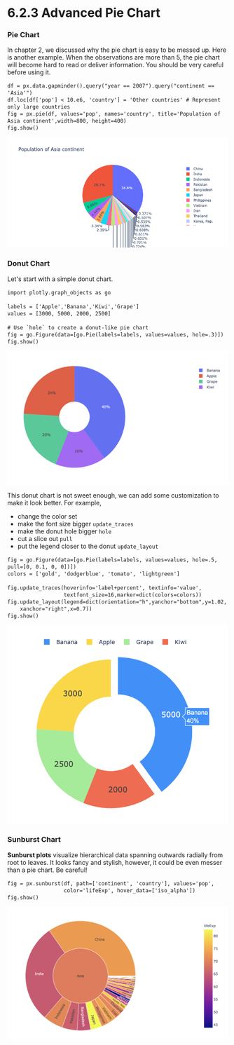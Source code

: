 # 6.2.3 Advanced Pie Chart

### Pie Chart

In chapter 2, we discussed why the pie chart is easy to be messed up. Here is another example. When the observations are more than 5, the pie chart will become hard to read or deliver information. You should be very careful before using it. 

```text
df = px.data.gapminder().query("year == 2007").query("continent == 'Asia'")
df.loc[df['pop'] < 10.e6, 'country'] = 'Other countries' # Represent only large countries
fig = px.pie(df, values='pop', names='country', title='Population of Asia continent',width=800, height=400)
fig.show()
```

![](../../.gitbook/assets/asian-population.png)

### Donut Chart

Let's start with a simple donut chart.

```text
import plotly.graph_objects as go

labels = ['Apple','Banana','Kiwi','Grape']
values = [3000, 5000, 2000, 2500]

# Use `hole` to create a donut-like pie chart
fig = go.Figure(data=[go.Pie(labels=labels, values=values, hole=.3)])
fig.show()
```

![Simple Donut Chart](../../.gitbook/assets/screenshot-2020-07-28-at-22.51.31.png)

This donut chart is not sweet enough, we can add some customization to make it look better. For example,

* change the color set
* make the font size bigger `update_traces`
* make the donut hole bigger `hole`
* cut a slice out `pull`
* put the legend closer to the donut `update_layout`

```text
fig = go.Figure(data=[go.Pie(labels=labels, values=values, hole=.5, pull=[0, 0.1, 0, 0])])
colors = ['gold', 'dodgerblue', 'tomato', 'lightgreen']

fig.update_traces(hoverinfo='label+percent', textinfo='value', 
                  textfont_size=16,marker=dict(colors=colors))
fig.update_layout(legend=dict(orientation="h",yanchor="bottom",y=1.02,
    xanchor="right",x=0.7))
fig.show()
```

![A Sweeter Donut ](../../.gitbook/assets/screenshot-2020-07-28-at-22.54.55.png)

### Sunburst Chart

**Sunburst plots** visualize hierarchical data spanning outwards radially from root to leaves. It looks fancy and stylish, however, it could be even messer than a pie chart. Be careful!

```text
fig = px.sunburst(df, path=['continent', 'country'], values='pop',
                  color='lifeExp', hover_data=['iso_alpha'])
fig.show()
```

![](../../.gitbook/assets/screenshot-2020-07-22-at-16.36.40.png)

